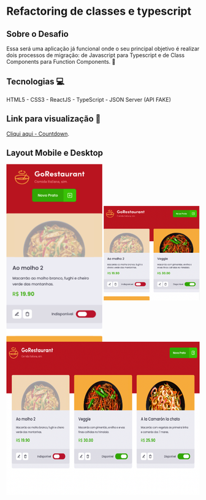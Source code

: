 # Refactoring de classes e typescript

## Sobre o Desafio

Essa será uma aplicação já funcional onde o seu principal objetivo é realizar dois processos de migração: de Javascript para Typescript e de Class Components para Function Components. 🚀

## Tecnologias 💻

HTML5 - CSS3 - ReactJS - TypeScript - JSON Server (API FAKE) 

## Link para visualização 🔗 

[Cliqui aqui - Countdown](https://alesandraisla.github.io/countdown-rocketseat/).

## Layout Mobile e Desktop 

<div align="center">
    <img src="./src/images/mobile.png" width="250px" align="center" margin-bottom="10px"> 
    <img src="./src/images/tablet.png" width="250px" align="center" margin-bottom="10px"> 
    <img src="./src/images/desktop.png" width="600px" align="center" height="400px">
</div>